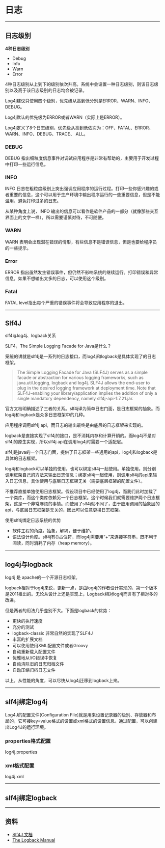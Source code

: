# 日志


---


## 日志级别

**4种日志级别**
* Debug
* Info
* Warn
* Error

4种日志级别从上到下的级别依次升高，系统中会设置一种日志级别，则该日志级别以及高于该日志级别的日志均会被记录。

Log4j建议只使用四个级别，优先级从高到低分别是ERROR、WARN、INFO、DEBUG。

Log4j默认的优先级为ERROR或者WARN（实际上是ERROR）。

Log4j定义了8个日志级别，优先级从高到低依次为：OFF、FATAL、ERROR、WARN、INFO、DEBUG、TRACE、 ALL。


### DEBUG
DEBUG 指出细粒度信息事件对调试应用程序是非常有帮助的，主要用于开发过程中打印一些运行信息。


### INFO
INFO 日志在粗粒度级别上突出强调应用程序的运行过程。打印一些你感兴趣的或者重要的信息，这个可以用于生产环境中输出程序运行的一些重要信息，但是不能滥用，避免打印过多的日志。

从某种角度上说，INFO 输出的信息可以看作是软件产品的一部分（就像那些交互界面上的文字一样），所以需要谨慎对待，不可随便。


### WARN
WARN 表明会出现潜在错误的情形，有些信息不是错误信息，但是也要给程序员的一些提示。


### Error
ERROR 指出虽然发生错误事件，但仍然不影响系统的继续运行。打印错误和异常信息，如果不想输出太多的日志，可以使用这个级别。


### Fatal
FATAL level指出每个严重的错误事件将会导致应用程序的退出。


---


## Slf4J

slf4与log4j、logback关系

SLF4，The Simple Logging Facade for Java是什么？

笼统的讲就是slf4j是一系列的日志接口，而log4j和logback是具体实现了的日志框架。

> The Simple Logging Facade for Java (SLF4J) serves as a simple facade or abstraction for various logging frameworks, such as java.util.logging, logback and log4j. SLF4J allows the end-user to plug in the desired logging framework at deployment time. Note that SLF4J-enabling your library/application implies the addition of only a single mandatory dependency, namely slf4j-api-1.7.21.jar.

官方文档明确描述了三者的关系。slf4j译为简单日志门面，是日志框架的抽象。而log4j和logback是众多日志框架中的几种。

应用程序调用slf4j api，而日志的输出最终是由底层的日志框架来实现的。

logback是直接实现了slf4j的接口，是不消耗内存和计算开销的。而log4j不是对slf4j的原生实现，所以slf4j api在调用log4j时需要一个适配层。

slf4j是java的一个日志门面，提供了日志框架一些通用的api，log4j和logback是具体的日志框架。

log4j和logback可以单独的使用，也可以绑定slf4j一起使用。单独使用，则分别调用框架自己的方法来输出日志信息；绑定slf4j一起使用，则调用slf4j的api来输入日志信息，具体使用与底层日志框架无关（需要底层框架的配置文件）。

不推荐直接单独使用日志框架。假设项目中已经使用了log4j，而我们此时加载了一个类库，而这个类库依赖另一个日志框架。这个时候我们就需要维护两个日志框架，这是一个非常麻烦的事情。而使用了slf4j就不同了，由于应用调用的抽象层的api，与底层日志框架是无关的，因此可以任意更换日志框架。

使用slf4j绑定日志系统的优势
* 软件工程的角度。抽象，解耦，便于维护。
* 语法设计角度。slf4j有{}占位符，而log4j需要用“+”来连接字符串，既不利于阅读，同时消耗了内存（heap memory）。


---


## log4j与logback
log4j 是 apache的一个开源日志框架。

logback相对于log4j来说，更新一点，是由log4j的作者设计实现的，第一个版本是2011推出的。无论从设计上还是实现上，Logback相对log4j而言有了相对多的改进。

但是两者的用法几乎差别不大。下面是logback的优势：
* 更快的执行速度
* 充分的测试
* logback-classic 非常自然的实现了SLF4J
* 丰富的扩展文档
* 可以使用使用XML配置文件或者Groovy
* 自动重新载入配置文件
* 优雅地从I/O错误中恢复
* 自动清除旧的日志归档文件
* 自动压缩归档日志文件

以上，从性能的角度，可以尽快从log4j迁移到logback上来。


---


## slf4j绑定log4j

Log4J的配置文件(Configuration File)就是用来设置记录器的级别、存放器和布局的，它可接key=value格式的设置或xml格式的设置信息。通过配置，可以创建出Log4J的运行环境。

### properties格式配置
log4j.properties

### xml格式配置
log4j.xml


---


## slf4j绑定logback


---


## 资料
* [Slf4J 文档](https://www.slf4j.org/manual.html)
* [The Logback Manual](https://logback.qos.ch/manual/index.html)








































